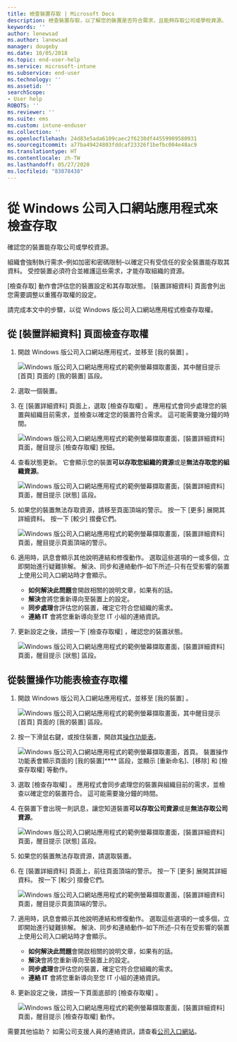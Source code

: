 ```yaml
---
title: 檢查裝置存取 | Microsoft Docs
description: 檢查裝置存取，以了解您的裝置是否符合需求，且能夠存取公司或學校資源。
keywords: ''
author: lenewsad
ms.author: lanewsad
manager: dougeby
ms.date: 10/05/2018
ms.topic: end-user-help
ms.service: microsoft-intune
ms.subservice: end-user
ms.technology: ''
ms.assetid: ''
searchScope:
- User help
ROBOTS: ''
ms.reviewer: ''
ms.suite: ems
ms.custom: intune-enduser
ms.collection: ''
ms.openlocfilehash: 24d83e5ada6109caec2f6238df44559909580931
ms.sourcegitcommit: a77ba49424803fddcaf23326f1befbc004e48ac9
ms.translationtype: HT
ms.contentlocale: zh-TW
ms.lasthandoff: 05/27/2020
ms.locfileid: "83878438"
---
```

# <a name="check-access-from-company-portal-app-for-windows"></a>從 Windows 公司入口網站應用程式來檢查存取

確認您的裝置能存取公司或學校資源。 

組織會強制執行需求&ndash;例如加密和密碼限制&ndash;以確定只有受信任的安全裝置能存取其資料。 受控裝置必須符合並維護這些需求，才能存取組織的資源。

[檢查存取]  動作會評估您的裝置設定和其存取狀態。 [裝置詳細資料]  頁面會列出您需要調整以重獲存取權的設定。 

請完成本文中的步驟，以從 Windows 版公司入口網站應用程式檢查存取權。  

## <a name="check-access-from-device-details-page"></a>從 [裝置詳細資料] 頁面檢查存取權  
1. 開啟 Windows 版公司入口網站應用程式，並移至 [我的裝置]  。  

    ![Windows 版公司入口網站應用程式的範例螢幕擷取畫面，其中醒目提示 [首頁] 頁面的 [我的裝置] 區段。](./media/1809_CheckAccess_Context_Select_Device.png)  
2. 選取一個裝置。  
3. 在 [裝置詳細資料]  頁面上，選取 [檢查存取權]  。 應用程式會同步處理您的裝置與組織目前需求，並檢查以確定您的裝置符合需求。 這可能需要幾分鐘的時間。  

    ![Windows 版公司入口網站應用程式的範例螢幕擷取畫面，[裝置詳細資料] 頁面，醒目提示 [檢查存取權] 按鈕。](./media/1809_CheckAccess_Checking_Status.png) 

4. 查看狀態更新。 它會顯示您的裝置**可以存取您組織的資源**或是**無法存取您的組織資源**。  

   ![Windows 版公司入口網站應用程式的範例螢幕擷取畫面，[裝置詳細資料] 頁面，醒目提示 [狀態] 區段。](./media/1809_CheckAccess_Device_details_status1.png)  
   
5. 如果您的裝置無法存取資源，請移至頁面頂端的警示。 按一下 [更多]  展開其詳細資料。 按一下 [較少]  摺疊它們。  

    ![Windows 版公司入口網站應用程式的範例螢幕擷取畫面，[裝置詳細資料] 頁面，醒目提示頁面頂端的警示。](./media/1809_CheckAccess_Device_details_alert1.png)  

6. 適用時，訊息會顯示其他說明連結和修復動作。 選取這些選項的一或多個，立即開始進行疑難排解。 解決、同步和連絡動作&ndash;如下所述&ndash;只有在受影響的裝置上使用公司入口網站時才會顯示。  

     * **如何解決此問題**會開啟相關的說明文章，如果有的話。  
     * **解決**會將您重新導向至裝置上的設定。  
     * **同步處理**會評估您的裝置，確定它符合您組織的需求。  
     * **連絡 IT** 會將您重新導向至您 IT 小組的連絡資訊。   
 
6. 更新設定之後，請按一下 [檢查存取權]  ，確認您的裝置狀態。  

    ![Windows 版公司入口網站應用程式的範例螢幕擷取畫面，[裝置詳細資料] 頁面，醒目提示 [狀態] 區段。](./media/1809_CheckAccess_Device_details_status1.png)  

## <a name="check-access-from-device-context-menu"></a>從裝置操作功能表檢查存取權  
1. 開啟 Windows 版公司入口網站應用程式，並移至 [我的裝置]  。  

    ![Windows 版公司入口網站應用程式的範例螢幕擷取畫面，其中醒目提示 [首頁] 頁面的 [我的裝置] 區段。](./media/1809_CheckAccess_Context_Select_Device.png)  

2. 按一下滑鼠右鍵，或按住裝置，開啟其[操作功能表](https://docs.microsoft.com//windows/uwp/design/controls-and-patterns/menus)。  

    ![Windows 版公司入口網站應用程式的範例螢幕擷取畫面，首頁。 裝置操作功能表會顯示頁面的 [我的裝置]**** 區段，並顯示 [重新命名]、[移除] 和 [檢查存取權] 等動作。](./media/1809_DeviceContextMenu_Windows_CP.png)  
3. 選取 [檢查存取權]  。 應用程式會同步處理您的裝置與組織目前的需求，並檢查以確定您的裝置符合。 這可能需要幾分鐘的時間。  
 
4. 在裝置下會出現一則訊息，讓您知道裝置**可以存取公司資源**或是**無法存取公司資源**。 

    ![Windows 版公司入口網站應用程式的範例螢幕擷取畫面，[裝置詳細資料] 頁面，醒目提示 [狀態] 區段。](./media/1809_CheckAccess_Context_Menu_Alert2.png) 

5. 如果您的裝置無法存取資源，請選取裝置。  
6. 在 [裝置詳細資料]  頁面上，前往頁面頂端的警示。 按一下 [更多]  展開其詳細資料。 按一下 [較少]  摺疊它們。  

    ![Windows 版公司入口網站應用程式的範例螢幕擷取畫面，[裝置詳細資料] 頁面，醒目提示頁面頂端的警示。](./media/1809_CheckAccess_Device_details_alert1.png)  

6. 適用時，訊息會顯示其他說明連結和修復動作。 選取這些選項的一或多個，立即開始進行疑難排解。 解決、同步和連絡動作&ndash;如下所述&ndash;只有在受影響的裝置上使用公司入口網站時才會顯示。  

     * **如何解決此問題**會開啟相關的說明文章，如果有的話。  
     * **解決**會將您重新導向至裝置上的設定。  
     * **同步處理**會評估您的裝置，確定它符合您組織的需求。  
     * **連絡 IT** 會將您重新導向至您 IT 小組的連絡資訊。    

7. 更新設定之後，請按一下頁面底部的 [檢查存取權]  。  

    ![Windows 版公司入口網站應用程式的範例螢幕擷取畫面，[裝置詳細資料] 頁面，醒目提示 [檢查存取權] 動作。](./media/1809_CheckAccess_Device_details_button.png) 


需要其他協助？ 如需公司支援人員的連絡資訊，請查看[公司入口網站](https://go.microsoft.com/fwlink/?linkid=2010980)。
